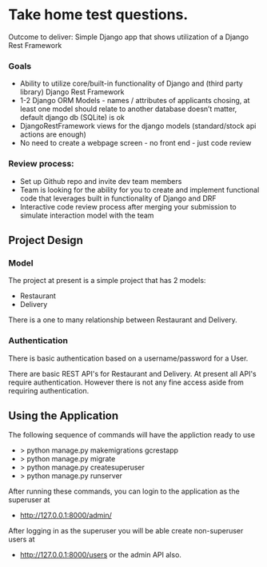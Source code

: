 # Take home test questions.
Outcome to deliver: Simple Django app that shows utilization of a Django Rest Framework

### Goals
* Ability to utilize core/built-in functionality of Django and (third party library) Django Rest Framework
* 1-2 Django ORM Models - names / attributes of applicants chosing, at least one model should relate to another
database doesn’t matter, default django db (SQLite) is ok
* DjangoRestFramework views for the django models (standard/stock api actions are enough)
* No need to create a webpage screen - no front end - just code review 

### Review process:

* Set up Github repo and invite dev team members 
* Team is looking for the ability for you to create and implement functional code that  leverages built in functionality of Django and DRF 
* Interactive code review process after merging your submission to simulate interaction model with the team

## Project Design

### Model
The project at present is a simple project that has 2 models:
* Restaurant
* Delivery

There is a one to many relationship between Restaurant and Delivery.

### Authentication
There is basic authentication based on a username/password for a User.

There are basic REST API's for Restaurant and Delivery. At present all API's require authentication.
However there is not any fine access aside from requiring authentication.

## Using the Application

The following sequence of commands will have the appliction ready to use
* \> python manage.py makemigrations gcrestapp
* \> python manage.py migrate
* \> python manage.py createsuperuser
* \> python manage.py runserver

After running these commands, you can login to the application as the superuser at
* http://127.0.0.1:8000/admin/

After logging in as the superuser you will be able create non-superuser users at
* http://127.0.0.1:8000/users
or the admin API also.

